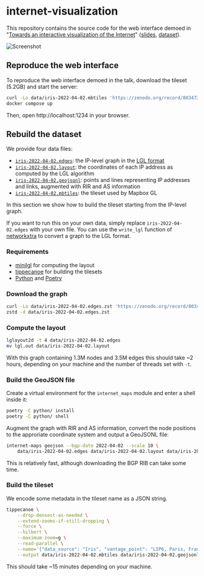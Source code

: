 # internet-visualization

This repository contains the source code for the web interface demoed in "[Towards an interactive visualization of the Internet](https://www.youtube.com/watch?v=txp0P-ETWrQ)" ([slides](https://zenodo.org/record/8034723/files/TowardsAnInteractiveVisualizationOfTheInternet.pdf?download=1), [dataset](https://zenodo.org/record/8034723)).

![Screenshot](ui.png)

## Reproduce the web interface

To reproduce the web interface demoed in the talk, download the tileset (5.2GB) and start the server:
```bash
curl -Lo data/iris-2022-04-02.mbtiles 'https://zenodo.org/record/8034723/files/iris-2022-04-02.mbtiles?download=1'
docker compose up
```
Then, open http://localhost:1234 in your browser.

## Rebuild the dataset

We provide four data files:
- [`iris-2022-04-02.edges`](https://zenodo.org/record/8034723/files/iris-2022-04-02.edges.zst?download=1): the IP-level graph in the [LGL format](https://github.com/TheOpteProject/LGL#input-format-lgl)
- [`iris-2022-04-02.layout`](https://zenodo.org/record/8034723/files/iris-2022-04-02.layout.zst?download=1): the coordinates of each IP address as computed by the LGL algorithm
- [`iris-2022-04-02.geojsonl`](https://zenodo.org/record/8034723/files/iris-2022-04-02.geojsonl.zst?download=1): points and lines representing IP addresses and links, augmented with RIR and AS information
- [`iris-2022-04-02.mbtiles`](https://zenodo.org/record/8034723/files/iris-2022-04-02.mbtiles?download=1): the tileset used by Mapbox GL

In this section we show how to build the tileset starting from the IP-level graph.

If you want to run this on your own data, simply replace `iris-2022-04-02.edges` with your own file.
You can use the `write_lgl` function of [networkxtra](https://github.com/maxmouchet/networkxtra) to convert a graph to the LGL format. 

### Requirements

- [minilgl](https://github.com/maxmouchet/minilgl) for computing the layout
- [tippecanoe](https://github.com/mapbox/tippecanoe) for building the tilesets
- [Python](https://www.python.org) and [Poetry](https://github.com/python-poetry/poetry)

### Download the graph

```bash
curl -Lo data/iris-2022-04-02.edges.zst 'https://zenodo.org/record/8034723/files/iris-2022-04-02.edges.zst?download=1'
zstd -d data/iris-2022-04-02.edges.zst
```

### Compute the layout

```bash
lglayout2d -t 4 data/iris-2022-04-02.edges
mv lgl.out data/iris-2022-04-02.layout
```

With this graph containing 1.3M nodes and 3.5M edges this should take ~2 hours, depending on your machine and the number of threads set with `-t`.

### Build the GeoJSON file

Create a virtual environment for the `internet_maps` module and enter a shell inside it:

```bash
poetry -C python/ install
poetry -C python/ shell
```

Augment the graph with RIR and AS information, convert the node positions to the approriate coordinate system and output a GeoJSONL file:
```bash
internet-maps geojson --bgp-date 2022-04-02 --scale 10 \
    data/iris-2022-04-02.edges data/iris-2022-04-02.layout data/iris-2022-04-02.geojsonl
```

This is relatively fast, although downloading the BGP RIB can take some time.

### Build the tileset

We encode some metadata in the tileset name as a JSON string.

```bash
tippecanoe \
    --drop-densest-as-needed \
    --extend-zooms-if-still-dropping \
    --force \
    --hilbert \
    --maximum-zoom=g \
    --read-parallel \
    --name='{"data_source": "Iris", "vantage_point": "LIP6, Paris, France", "date": "2022-04-02"}' \
    --output data/iris-2022-04-02.mbtiles data/iris-2022-04-02.geojsonl 
```

This should take ~15 minutes depending on your machine.

